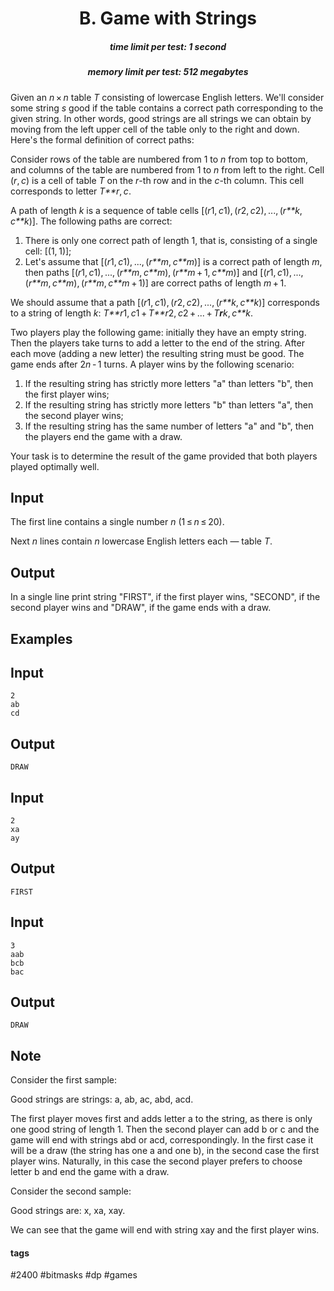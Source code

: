 <h1 style='text-align: center;'> B. Game with Strings</h1>

<h5 style='text-align: center;'>time limit per test: 1 second</h5>
<h5 style='text-align: center;'>memory limit per test: 512 megabytes</h5>

Given an *n* × *n* table *T* consisting of lowercase English letters. We'll consider some string *s* good if the table contains a correct path corresponding to the given string. In other words, good strings are all strings we can obtain by moving from the left upper cell of the table only to the right and down. Here's the formal definition of correct paths:

Consider rows of the table are numbered from 1 to *n* from top to bottom, and columns of the table are numbered from 1 to *n* from left to the right. Cell (*r*, *c*) is a cell of table *T* on the *r*-th row and in the *c*-th column. This cell corresponds to letter *T**r*, *c*.

A path of length *k* is a sequence of table cells [(*r*1, *c*1), (*r*2, *c*2), ..., (*r**k*, *c**k*)]. The following paths are correct: 

1. There is only one correct path of length 1, that is, consisting of a single cell: [(1, 1)];
2. Let's assume that [(*r*1, *c*1), ..., (*r**m*, *c**m*)] is a correct path of length *m*, then paths [(*r*1, *c*1), ..., (*r**m*, *c**m*), (*r**m* + 1, *c**m*)] and [(*r*1, *c*1), ..., (*r**m*, *c**m*), (*r**m*, *c**m* + 1)] are correct paths of length *m* + 1.

We should assume that a path [(*r*1, *c*1), (*r*2, *c*2), ..., (*r**k*, *c**k*)] corresponds to a string of length *k*: *T**r*1, *c*1 + *T**r*2, *c*2 + ... + *T**r**k*, *c**k*.

Two players play the following game: initially they have an empty string. Then the players take turns to add a letter to the end of the string. After each move (adding a new letter) the resulting string must be good. The game ends after 2*n* - 1 turns. A player wins by the following scenario: 

1. If the resulting string has strictly more letters "a" than letters "b", then the first player wins;
2. If the resulting string has strictly more letters "b" than letters "a", then the second player wins;
3. If the resulting string has the same number of letters "a" and "b", then the players end the game with a draw.

Your task is to determine the result of the game provided that both players played optimally well.

## Input

The first line contains a single number *n* (1 ≤ *n* ≤ 20).

Next *n* lines contain *n* lowercase English letters each — table *T*.

## Output

In a single line print string "FIRST", if the first player wins, "SECOND", if the second player wins and "DRAW", if the game ends with a draw.

## Examples

## Input


```
2  
ab  
cd  

```
## Output


```
DRAW  

```
## Input


```
2  
xa  
ay  

```
## Output


```
FIRST  

```
## Input


```
3  
aab  
bcb  
bac  

```
## Output


```
DRAW  

```
## Note

Consider the first sample:

Good strings are strings: a, ab, ac, abd, acd.

The first player moves first and adds letter a to the string, as there is only one good string of length 1. Then the second player can add b or c and the game will end with strings abd or acd, correspondingly. In the first case it will be a draw (the string has one a and one b), in the second case the first player wins. Naturally, in this case the second player prefers to choose letter b and end the game with a draw.

Consider the second sample:

Good strings are: x, xa, xay.

We can see that the game will end with string xay and the first player wins.



#### tags 

#2400 #bitmasks #dp #games 